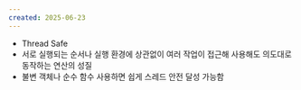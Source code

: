 ```yaml
---
created: 2025-06-23
---
```

- Thread Safe
- 서로 실행되는 순서나 실행 환경에 상관없이 여러 작업이 접근해 사용해도 의도대로 동작하는 연산의 성질
- 불변 객체나 순수 함수 사용하면 쉽게 스레드 안전 달성 가능함